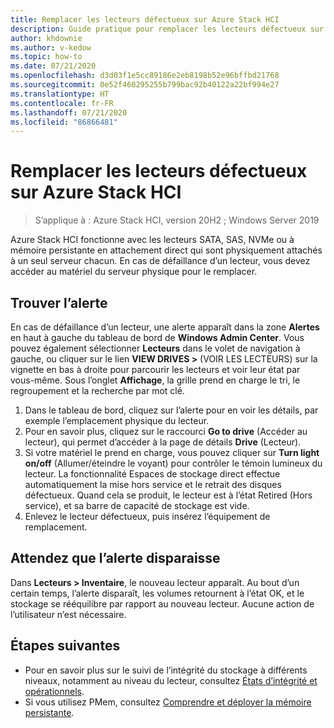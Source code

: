```yaml
---
title: Remplacer les lecteurs défectueux sur Azure Stack HCI
description: Guide pratique pour remplacer les lecteurs défectueux sur Azure Stack HCI.
author: khdownie
ms.author: v-kedow
ms.topic: how-to
ms.date: 07/21/2020
ms.openlocfilehash: d3d03f1e5cc89186e2eb8198b52e96bffbd21768
ms.sourcegitcommit: 0e52f460295255b799bac92b40122a22bf994e27
ms.translationtype: HT
ms.contentlocale: fr-FR
ms.lasthandoff: 07/21/2020
ms.locfileid: "86866481"
---
```

# <a name="replace-failed-drives-on-azure-stack-hci"></a>Remplacer les lecteurs défectueux sur Azure Stack HCI

> S’applique à : Azure Stack HCI, version 20H2 ; Windows Server 2019

Azure Stack HCI fonctionne avec les lecteurs SATA, SAS, NVMe ou à mémoire persistante en attachement direct qui sont physiquement attachés à un seul serveur chacun. En cas de défaillance d’un lecteur, vous devez accéder au matériel du serveur physique pour le remplacer.

## <a name="find-the-alert"></a>Trouver l’alerte
En cas de défaillance d’un lecteur, une alerte apparaît dans la zone **Alertes** en haut à gauche du tableau de bord de **Windows Admin Center**. Vous pouvez également sélectionner **Lecteurs** dans le volet de navigation à gauche, ou cliquer sur le lien **VIEW DRIVES >** (VOIR LES LECTEURS) sur la vignette en bas à droite pour parcourir les lecteurs et voir leur état par vous-même. Sous l’onglet **Affichage**, la grille prend en charge le tri, le regroupement et la recherche par mot clé.

1. Dans le tableau de bord, cliquez sur l’alerte pour en voir les détails, par exemple l’emplacement physique du lecteur.
1. Pour en savoir plus, cliquez sur le raccourci **Go to drive** (Accéder au lecteur), qui permet d’accéder à la page de détails **Drive** (Lecteur).
1. Si votre matériel le prend en charge, vous pouvez cliquer sur **Turn light on/off** (Allumer/éteindre le voyant) pour contrôler le témoin lumineux du lecteur.
   La fonctionnalité Espaces de stockage direct effectue automatiquement la mise hors service et le retrait des disques défectueux. Quand cela se produit, le lecteur est à l’état Retired (Hors service), et sa barre de capacité de stockage est vide.
1. Enlevez le lecteur défectueux, puis insérez l’équipement de remplacement.

## <a name="wait-for-the-alert-to-clear"></a>Attendez que l’alerte disparaisse
Dans **Lecteurs > Inventaire**, le nouveau lecteur apparaît. Au bout d’un certain temps, l’alerte disparaît, les volumes retournent à l’état OK, et le stockage se rééquilibre par rapport au nouveau lecteur. Aucune action de l’utilisateur n’est nécessaire.

## <a name="next-steps"></a>Étapes suivantes
- Pour en savoir plus sur le suivi de l’intégrité du stockage à différents niveaux, notamment au niveau du lecteur, consultez [États d’intégrité et opérationnels](/windows-server/storage/storage-spaces/storage-spaces-states).
- Si vous utilisez PMem, consultez [Comprendre et déployer la mémoire persistante](/windows-server/storage/storage-spaces/deploy-pmem).